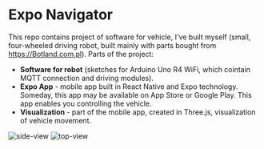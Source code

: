# Expo Navigator

This repo contains project of software for vehicle, I've built myself (small, four-wheeled driving robot, built mainly with parts bought from https://Botland.com.pl). Parts of the project:
* **Software for robot** (sketches for Arduino Uno R4 WiFi, which cointain MQTT connection and driving modules).
* **Expo App** - mobile app built in React Native and Expo technology. Someday, this app may be available on App Store or Google Play. This app enables you controlling the vehicle.
* **Visualization** - part of the mobile app, created in Three.js, visualization of vehicle movement.

![side-view](https://github.com/user-attachments/assets/5dfddf13-cb15-4b11-b5f1-f18330a9ae49)
![top-view](https://github.com/user-attachments/assets/108cc85d-bfaf-4c35-a8c4-2f3b32303c2b)




